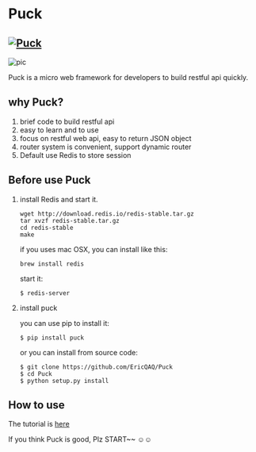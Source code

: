 # Puck
[![Puck](https://img.shields.io/badge/Puck-v0.1.2-orange.svg)]()
--
![pic](https://github.com/EricQAQ/Puck/blob/master/docs/Puck.png)

Puck is a micro web framework for developers to build restful api quickly.


## why Puck?

1. brief code to build restful api
2. easy to learn and to use
3. focus on restful web api, easy to return JSON object
4. router system is convenient, support dynamic router
5. Default use Redis to store session

## Before use Puck

1. install Redis and start it.

    ```
    wget http://download.redis.io/redis-stable.tar.gz
    tar xvzf redis-stable.tar.gz
    cd redis-stable
    make
    ```
    if you uses mac OSX, you can install like this:

    ```
    brew install redis
    ```

    start it:

    ```
    $ redis-server
    ```
2. install puck

    you can use pip to install it:

    ```
    $ pip install puck
    ```

    or you can install from source code:

    ```
    $ git clone https://github.com/EricQAQ/Puck
    $ cd Puck
    $ python setup.py install
    ```

## How to use

The tutorial is [here](https://github.com/EricQAQ/Puck/wiki/Quickly-Start)

If you think Puck is good, Plz START~~ :relaxed::relaxed:
